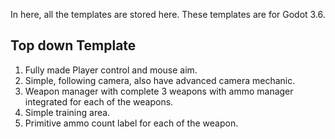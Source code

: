 In here, all the templates are stored here.
These templates are for Godot 3.6.

## Top down Template
1. Fully made Player control and mouse aim.
2. Simple, following camera, also have advanced camera mechanic.
3. Weapon manager with complete 3 weapons with ammo manager integrated for each of the weapons.
4. Simple training area.
5. Primitive ammo count label for each of the weapon.
